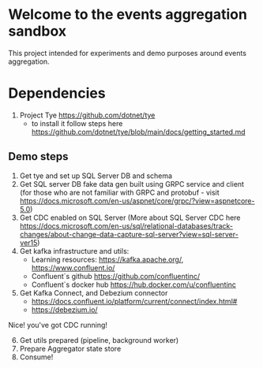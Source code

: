 # Welcome to the events aggregation sandbox

This project intended for experiments and demo purposes around events aggregation.

# Dependencies
1. Project Tye https://github.com/dotnet/tye
    - to install it follow steps here https://github.com/dotnet/tye/blob/main/docs/getting_started.md


## Demo steps
1. Get tye and set up SQL Server DB and schema
2. Get SQL server DB fake data gen built using GRPC service and client (for those who are not familiar with GRPC and protobuf - visit https://docs.microsoft.com/en-us/aspnet/core/grpc/?view=aspnetcore-5.0)
3. Get CDC enabled on SQL Server (More about SQL Server CDC here https://docs.microsoft.com/en-us/sql/relational-databases/track-changes/about-change-data-capture-sql-server?view=sql-server-ver15)
4. Get kafka infrastructure and utils:
    - Learning resources: https://kafka.apache.org/, https://www.confluent.io/
    - Confluent`s github https://github.com/confluentinc/
    - Confluent`s docker hub https://hub.docker.com/u/confluentinc
5. Get Kafka Connect, and Debezium connector
    - https://docs.confluent.io/platform/current/connect/index.html#
    - https://debezium.io/


Nice! you've got CDC running!

6. Get utils prepared (pipeline, background worker)
7. Prepare Aggregator state store
8. Consume!